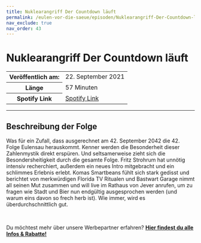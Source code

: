 ```yaml
---
title: Nuklearangriff Der Countdown läuft
permalink: /eulen-vor-die-saeue/episoden/Nuklearangriff-Der-Countdown-laeuft
nav_exclude: true
nav_order: 43
---
```


# Nuklearangriff Der Countdown läuft
<table class="resp-table dcf-table dcf-table-responsive dcf-table-bordered dcf-table-striped dcf-w-100%">
                    <tbody>
                        <tr>
                            <th scope="row">Veröffentlich am:</th>
                            <td data-label="Veröffentlich am:">22. September 2021</td>
                        </tr>
                        <tr>
                            <th scope="row">Länge </th>
                            <td data-label="Länge ">57 Minuten</td>
                        </tr><tr>
                                <th scope="row">Spotify Link</th>
                                <td data-label="Spotify Link"><a href="https://open.spotify.com/episode/2xCB8Sa4XsPJHNzWSdw1bc">Spotify Link</a></td>
                            </tr></tbody>
                </table>

***

## Beschreibung der Folge

<div>
<p>Was für ein Zufall, dass ausgerechnet am 42. September 2042 die 42. Folge Eulensau herauskommt. Kenner werden die Besonderheit dieser Zahlenmystik direkt erspüren. Und seltsamerweise zieht sich die Besondersheitigkeit durch die gesamte Folge. Fritz Strohrum hat unnötig intensiv recherchiert, außerdem ein neues Intro mitgebracht und ein schlimmes Erlebnis erlebt. Komas Smartbeans fühlt sich stark gedisst und berichtet von merkwürdigen Florida TV Ritualen und Bastwart Garage nimmt all seinen Mut zusammen und will live im Rathaus von Jever anrufen, um zu fragen wie Stadt und Bier nun endgültig ausgesprochen werden (und warum eins davon so frech herb ist). Wie immer, wird es überdurchschnittlich gut.</p> <br> <p>Du möchtest mehr über unsere Werbepartner erfahren? <a href="https://linktr.ee/EulenvordieSaeue"><strong>Hier findest du alle Infos & Rabatte!</strong></a></p>  
</div>

